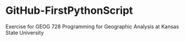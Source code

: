 # GitHub-FirstPythonScript
Exercise for GEOG 728 Programming for Geographic Analysis at Kansas State University
